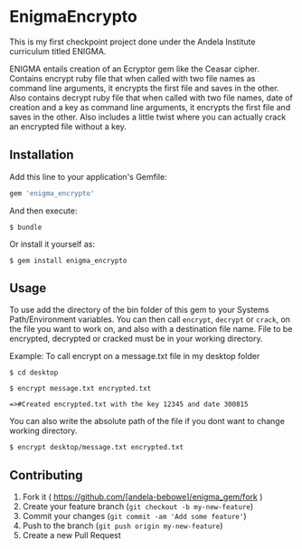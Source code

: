 # EnigmaEncrypto

This is my first checkpoint project done under the Andela Institute curriculum titled ENIGMA.

ENIGMA entails creation of an Ecryptor gem like the Ceasar cipher.
Contains encrypt ruby file that when called with two file names as command line arguments, it encrypts the first file and saves in the other.
Also contains decrypt ruby file that when called with two file names, date of creation and a key as command line arguments, it encrypts the first file and saves in the other.
Also includes a little twist where you can actually crack an encrypted file without a key.


## Installation

Add this line to your application's Gemfile:

```ruby
gem 'enigma_encrypto'
```

And then execute:

    $ bundle

Or install it yourself as:

    $ gem install enigma_encrypto

## Usage

To use add the directory of the bin folder of this gem to your Systems Path/Environment variables.
You can then call `encrypt`, `decrypt` or `crack`, on the file you want to work on, and also with a destination file name.
File to be encrypted, decrypted or cracked must be in your working directory.

Example: To call encrypt on a message.txt file in my desktop folder

    $ cd desktop

    $ encrypt message.txt encrypted.txt

    =>#Created encrypted.txt with the key 12345 and date 300815

You can also write the absolute path of the file if you dont want to change working directory.

    $ encrypt desktop/message.txt encrypted.txt

## Contributing

1. Fork it ( https://github.com/[andela-bebowe]/enigma_gem/fork )
2. Create your feature branch (`git checkout -b my-new-feature`)
3. Commit your changes (`git commit -am 'Add some feature'`)
4. Push to the branch (`git push origin my-new-feature`)
5. Create a new Pull Request
